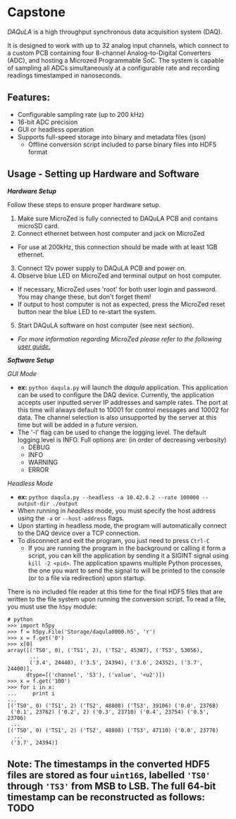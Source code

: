# Capstone

<i>DAQuLA</i> is a high throughput synchronous data acquisition system (DAQ). 

It is designed to work with up to 32 analog input channels, which connect to a custom PCB containing four 8-channel Analog-to-Digital Converters (ADC), and hosting a Microzed Programmable SoC. The system is capable of sampling all ADCs simultaneously at a configurable rate and recording readings timestamped in nanoseconds.

<b>Features:</b>
-
- Configurable sampling rate (up to 200 kHz)
- 16-bit ADC precision
- GUI or headless operation
- Supports full-speed storage into binary and metadata files (json)
  - Offline conversion script included to parse binary files into HDF5 format

<b>Usage - Setting up Hardware and Software</b>
-
<b><i> Hardware Setup </i></b>

Follow these steps to ensure proper hardware setup.

1. Make sure MicroZed is fully connected to DAQuLA PCB and contains microSD card.
2. Connect ethernet between host computer and jack on MicroZed
  * For use at 200kHz, this connection should be made with at least 1GB ethernet. 
3. Connect 12v power supply to DAQuLA PCB and power on.
4. Observe blue LED on MicroZed and terminal output on host computer. 
  * If necessary, MicroZed uses 'root' for both user login and password. You may change these, but don't forget them!
  * If output to host computer is not as expected, press the MicroZed reset button near the blue LED to re-start the system. 
5. Start DAQuLA software on host computer (see next section).

- <i> For more information regarding MicroZed please refer to the following <a href=http://microzed.org/sites/default/files/documentations/MicroZed_HW_UG_v1_4.pdf> user guide.</a> </i>


<b><i> Software Setup </i></b>

<i>GUI  Mode</i>

- <b>ex:</b> `python daqula.py` will launch the <i>daqula</i> application. This application can be used to configure the DAQ device. Currently, the application accepts user inputted server IP addresses and sample rates. The port at this time will always default to 10001 for control messages and 10002 for data. The channel selection is also unsupported by the server at this time but will be added in a future version.
- The '-l' flag can be used to change the logging level. The default logging level is INFO. Full options are: (in order of decreasing verbosity)
    - DEBUG
    - INFO
    - WARNING
    - ERROR

<i>Headless Mode</i>

- <b>ex:</b> `python daqula.py --headless -a 10.42.0.2 --rate 100000 --output-dir ./output`
- When running in <i>headless</i> mode, you must specify the host address using the `-a` or `--host-address` flags.
- Upon starting in headless mode, the program will automatically connect to the DAQ device over a TCP connection.
- To disconnect and exit the program, you just need to press `Ctrl-C`
  - If you are running the program in the background or calling it form a script, you can kill the application by sending it a SIGINT signal using `kill -2 <pid>`. The application spawns multiple Python processes, the one you want to send the signal to will be printed to the console (or to a file via redirection) upon startup.
  
There is no included file reader at this time for the final HDF5 files that are written to the file system upon running the conversion script. To read a file, you must use the `h5py` module:

```
# python
>>> import h5py
>>> f = h5py.File('Storage/daqula0000.h5', 'r')
>>> x = f.get('0')
>>> x[0]
array([('TS0', 0), ('TS1', 2), ('TS2', 45387), ('TS3', 53056),
       ...
       ('3.4', 24440), ('3.5', 24394), ('3.6', 24352), ('3.7', 24400)], 
      dtype=[('channel', 'S3'), ('value', '<u2')])
>>> x = f.get('100')
>>> for i in x:
...     print i
... 
[('TS0', 0) ('TS1', 2) ('TS2', 48808) ('TS3', 39106) ('0.0', 23768)
 ('0.1', 23762) ('0.2', 2) ('0.3', 23710) ('0.4', 23754) ('0.5', 23706)
 ...
[('TS0', 0) ('TS1', 2) ('TS2', 48808) ('TS3', 47110) ('0.0', 23778)
  ...
 ('3.7', 24394)]

```

<b>Note:</b> The timestamps in the converted HDF5 files are stored as four `uint16`s, labelled `'TS0'` through `'TS3'` from MSB to LSB. The full 64-bit timestamp can be reconstructed as follows:
TODO
-
